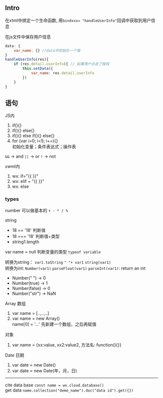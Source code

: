 ## Intro
在xtml中绑定一个生命函数, 用`bindxxx= "handleUserInfo"`回调中获取到用户信息

在js文件中保存用户信息

```js
data: {
    var_name: {} //data中初始化一个值
}
handleUserInfo(res){
    if (res.detail.userInfo){ // 如果用户点击了授权
        this.setData({
            var_name: res.detail.userInfo 
        })
    }
}
```

## 语句
JS内
1. if(){}
2. if(){} else{}
3. if(){} else if(){} else{}
4. for (var i=0; i<5; i++){}  
    初始化变量；条件表达式；操作表  

`&&` -> and `||` -> or `!` -> not

xwml内
1. wx: if="{{ }}"
2. wx: elif = "{{ }}"
3. wx: else

### types
number 可以做基本的 `+ - * / %`

string
- 18 == '18' 判断值
- 18 === '18' 判断值+类型
- string1.length

var name = null
判断变量的类型 `typeof variable`

转换为string： `var1.toString` `" "+ var1` `string(var1)`  
转换为int: `Number(var1)` `parseFloat(var1)` `parseInt(var1)`: return an int
- Number(" ") -> 0
- Number(true) -> 1
- Number(false) -> 0
- Number("str") -> NaN

Array 数组
1. var name = [..,..,..]
2. var name = new Array()  
    name[0] = '...' 先新建一个数组，之后再赋值

对象
1. var name = {xx:value, xx2:value2, 方法名: function(){}}

Date 日期
1. var date = new Date()
2. var date = new Date(年，月，日)

---
cite data base  `const name = wx.cloud.database()`  
get data `name.collection("demo_name").doc("data id").get({})`
